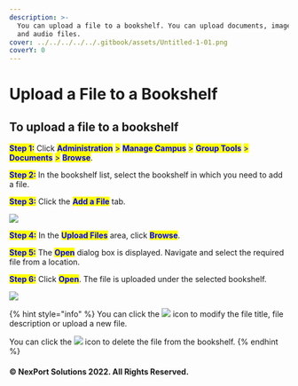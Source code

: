 ```yaml
---
description: >-
  You can upload a file to a bookshelf. You can upload documents, image, video,
  and audio files.
cover: ../../../../../.gitbook/assets/Untitled-1-01.png
coverY: 0
---
```


# Upload a File to a Bookshelf

## &#x20;**To upload a file to a bookshelf**

<mark style="color:blue;">**Step 1:**</mark>  Click <mark style="color:blue;">**Administration**</mark> <mark style="color:blue;"></mark><mark style="color:blue;">></mark> <mark style="color:blue;"></mark><mark style="color:blue;">**Manage Campus**</mark> <mark style="color:blue;"></mark><mark style="color:blue;">></mark> <mark style="color:blue;"></mark><mark style="color:blue;">**Group Tools**</mark> <mark style="color:blue;"></mark><mark style="color:blue;">></mark> <mark style="color:blue;"></mark><mark style="color:blue;">**Documents**</mark> <mark style="color:blue;"></mark><mark style="color:blue;">></mark> <mark style="color:blue;"></mark><mark style="color:blue;">**Browse**</mark>.

<mark style="color:blue;">**Step 2:**</mark>  In the bookshelf list, select the bookshelf in which you need to add a file.

<mark style="color:blue;">**Step 3:**</mark>  Click the <mark style="color:blue;">**Add a File**</mark> tab.

![](https://www.nexportcampus.com/Content/Guides/aweb/Content/Resources/Images/GT\_Documents/Bookshelf\_Add%20File\_550x224.png)

<mark style="color:blue;">**Step 4:**</mark>  In the <mark style="color:blue;">**Upload Files**</mark> area, click <mark style="color:blue;">**Browse**</mark>.

<mark style="color:blue;">**Step 5:**</mark>  The <mark style="color:blue;">**Open**</mark> dialog box is displayed. Navigate and select the required file from a location.

<mark style="color:blue;">**Step 6:**</mark>  Click <mark style="color:blue;">**Open**</mark>. The file is uploaded under the selected bookshelf.

![](https://www.nexportcampus.com/Content/Guides/aweb/Content/Resources/Images/GT\_Documents/AddFile\_Upload\_550x209.png)

{% hint style="info" %}
You can click the ![](https://www.nexportcampus.com/Content/Guides/aweb/Content/Resources/Images/Common\_Screens\_Icons/Edit.png) icon to modify the file title, file description or upload a new file.

You can click the ![](https://www.nexportcampus.com/Content/Guides/aweb/Content/Resources/Images/Common\_Screens\_Icons/Delete.png) icon to delete the file from the bookshelf.
{% endhint %}

#### © NexPort Solutions 2022. All Rights Reserved.
